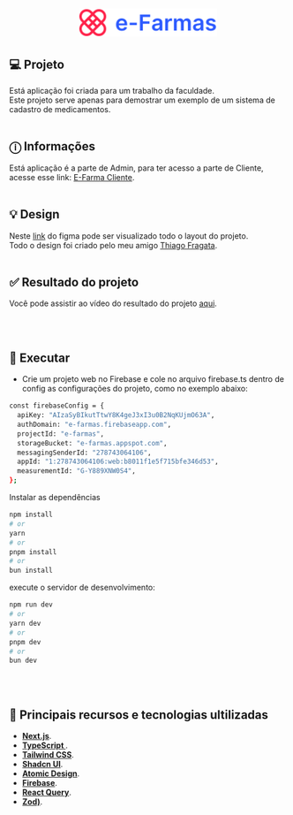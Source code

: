 <h1 align="center">
  <img alt="e-Farma" title="e-Farma" src="public/assets/logoEFarmas.svg" width="250px" />
</h1>

## 💻 Projeto

Está aplicação foi criada para um trabalho da faculdade.<br>
Este projeto serve apenas para demostrar um exemplo de um sistema de cadastro de medicamentos.
<br><br>

## ⓘ Informações

Está aplicação é a parte de Admin, para ter acesso a parte de Cliente, acesse esse link: [E-Farma Cliente](https://github.com/WillianMedeiros14/e-Farma). <br><br>

## 💡 Design

Neste [link](<https://www.figma.com/design/yxZnPCfVaKlb0uqGPFxSfs/e-farmas-(Copy)?node-id=0-1&t=KQdGOX4uG4wmk4Fl-0>) do figma pode ser visualizado todo o layout do projeto. <br>
Todo o design foi criado pelo meu amigo [Thiago Fragata](https://www.linkedin.com/in/thiagohenriquefragata). <br><br>

## ✅ Resultado do projeto

Você pode assistir ao vídeo do resultado do projeto [aqui](https://drive.google.com/file/d/1rz34EeXs8XEgqKKJogd8WvYacXPEDov7/view?usp=sharing).

<br><br>

## 🎲 Executar

- Crie um projeto web no Firebase e cole no arquivo firebase.ts dentro de config as configurações do projeto, como no exemplo abaixo:

```bash
const firebaseConfig = {
  apiKey: "AIzaSyBIkutTtwY8K4geJ3xI3u0B2NqKUjmO63A",
  authDomain: "e-farmas.firebaseapp.com",
  projectId: "e-farmas",
  storageBucket: "e-farmas.appspot.com",
  messagingSenderId: "278743064106",
  appId: "1:278743064106:web:b8011f1e5f715bfe346d53",
  measurementId: "G-Y889XNW0S4",
};
```

Instalar as dependências

```bash
npm install
# or
yarn
# or
pnpm install
# or
bun install
```

execute o servidor de desenvolvimento:

```bash
npm run dev
# or
yarn dev
# or
pnpm dev
# or
bun dev
```

<br><br>

## 🚀 Principais recursos e tecnologias ultilizadas

- **[Next.js](https://nextjs.org/)**.
- **[TypeScript ](https://www.typescriptlang.org/)**.
- **[Tailwind CSS](https://tailwindcss.com/)**.
- **[Shadcn UI](https://ui.shadcn.com/)**.
- **[Atomic Design](https://medium.com/appledeveloperacademy-ufpe/o-que-%C3%A9-atomic-design-16ddcb574f89)**.
- **[Firebase](https://firebase.google.com/?hl=pt-br)**.
- **[React Query](https://tanstack.com/query/latest/docs/framework/react/overview)**.
- **[Zod)](https://zod.dev/)**.
